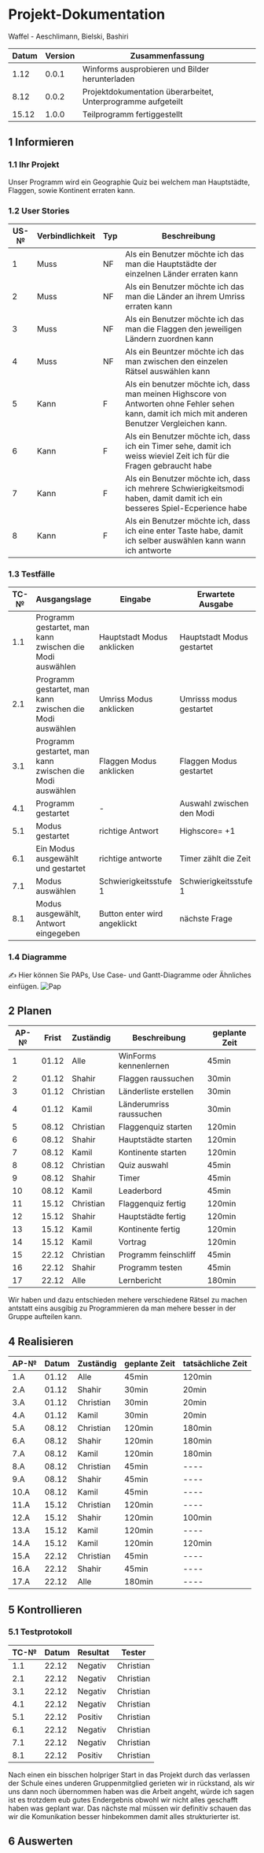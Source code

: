# Projekt-Dokumentation



Waffel - Aeschlimann, Bielski, Bashiri

| Datum | Version | Zusammenfassung                                              |
| ----- | ------- | ------------------------------------------------------------ |
|1.12| 0.0.1   | Winforms ausprobieren und Bilder herunterladen |
|8.12| 0.0.2    | Projektdokumentation überarbeitet, Unterprogramme aufgeteilt |
|15.12| 1.0.0   |Teilprogramm fertiggestellt|

## 1 Informieren

### 1.1 Ihr Projekt

Unser Programm wird ein Geographie Quiz bei welchem man Hauptstädte, Flaggen, sowie Kontinent erraten kann.

### 1.2 User Stories

| US-№ | Verbindlichkeit | Typ  | Beschreibung                       |
| ---- | --------------- | ---- | ---------------------------------- |
| 1  |Muss|NF| Als ein Benutzer möchte ich das man die Hauptstädte der einzelnen Länder erraten kann |
| 2  |Muss|NF| Als ein Benutzer möchte ich das man die Länder an ihrem Umriss erraten kann |
| 3  |Muss|NF| Als ein Benutzer möchte ich das man die Flaggen den jeweiligen Ländern zuordnen kann |
| 4  |Muss|NF| Als ein Beuntzer möchte ich das man zwischen den einzelen Rätsel auswählen kann |
| 5  |Kann|F|Als ein benutzer möchte ich, dass man meinen Highscore von Antworten ohne Fehler sehen kann, damit ich mich mit anderen Benutzer Vergleichen kann.|
| 6  |Kann|F|Als ein Benutzer möchte ich, dass ich ein Timer sehe, damit ich weiss wieviel Zeit ich für die Fragen gebraucht habe|
| 7  |Kann|F|Als ein Benutzer möchte ich, dass ich mehrere Schwierigkeitsmodi haben, damit damit ich ein besseres Spiel-Ecperience habe|
| 8  |Kann|F| Als ein Benutzer möchte ich, dass ich eine enter Taste habe, damit ich selber auswählen kann wann ich antworte |

### 1.3 Testfälle

| TC-№ | Ausgangslage | Eingabe | Erwartete Ausgabe |
| ---- | ------------ | ------- | ----------------- |
| 1.1  |Programm gestartet, man kann zwischen die Modi auswählen|  Hauptstadt Modus anklicken    |   Hauptstadt Modus gestartet                |
| 2.1  |Programm gestartet, man kann zwischen die Modi auswählen|  Umriss Modus anklicken      |Umrisss modus gestartet|
| 3.1  |Programm gestartet, man kann zwischen die Modi auswählen|Flaggen Modus anklicken |Flaggen Modus gestartet|
| 4.1  |Programm gestartet|-|Auswahl zwischen den Modi| Auswahl ist anklickbar |
| 5.1  |Modus gestartet|richtige Antwort|Highscore= +1|
| 6.1  |Ein Modus ausgewählt und gestartet|richtige antworte|Timer zählt die Zeit|   
| 7.1  | Modus auswählen | Schwierigkeitsstufe 1       |     Schwierigkeitsstufe 1              |
| 8.1  |Modus ausgewählt, Antwort eingegeben|         Button enter wird angeklickt|    nächste Frage   |

### 1.4 Diagramme

✍️ Hier können Sie PAPs, Use Case- und Gantt-Diagramme oder Ähnliches einfügen.
![Pap](https://i.imgur.com/Dmpsvss.png)

## 2 Planen

| AP-№ | Frist | Zuständig | Beschreibung | geplante Zeit |
| ---- | ----- | --------- | ------------ | ------------- |
| 1 | 01.12 | Alle | WinForms kennenlernen | 45min |
| 2 | 01.12 | Shahir | Flaggen raussuchen | 30min |
| 3 | 01.12 | Christian | Länderliste erstellen | 30min |
| 4 | 01.12 | Kamil | Länderumriss raussuchen | 30min |
| 5 | 08.12 | Christian | Flaggenquiz starten | 120min |
| 6 | 08.12 | Shahir | Hauptstädte starten | 120min |
| 7 | 08.12 | Kamil | Kontinente starten | 120min |
| 8 | 08.12 | Christian | Quiz auswahl | 45min |
| 9 | 08.12 | Shahir | Timer | 45min |
| 10 | 08.12 | Kamil | Leaderbord | 45min |
| 11 | 15.12 | Christian | Flaggenquiz fertig | 120min |
| 12 | 15.12 | Shahir | Hauptstädte fertig | 120min |
| 13 | 15.12 | Kamil | Kontinente fertig | 120min |
| 14 | 15.12 | Kamil | Vortrag | 120min |
| 15 | 22.12 | Christian | Programm feinschliff | 45min |
| 16 | 22.12 | Shahir | Programm testen | 45min |
| 17 | 22.12 | Alle | Lernbericht | 180min |


Wir haben und dazu entschieden mehere verschiedene Rätsel zu machen antstatt eins ausgibig zu Programmieren da man mehere besser in der Gruppe aufteilen kann.

## 4 Realisieren

| AP-№ | Datum | Zuständig | geplante Zeit | tatsächliche Zeit |
| ---- | ----- | --------- | ------------- | ----------------- |
| 1.A  |01.12|Alle|45min|120min|
| 2.A  |01.12|Shahir|30min|20min|
| 3.A  |01.12|Christian|30min|20min|
| 4.A  |01.12|Kamil|30min|20min|
| 5.A  |08.12|Christian|120min|180min|
| 6.A  |08.12|Shahir|120min|180min|
| 7.A  |08.12|Kamil|120min|180min|
| 8.A  |08.12|Christian|45min|----|
| 9.A  |08.12|Shahir|45min|----|
| 10.A  |08.12|Kamil|45min|----|
| 11.A  |15.12|Christian|120min|----|
| 12.A  |15.12|Shahir|120min|100min|
| 13.A  |15.12|Kamil|120min|----|
| 14.A  |15.12|Kamil|120min|120min|
| 15.A  |22.12|Christian|45min|----|
| 16.A  |22.12|Shahir|45min|----|
| 17.A  |22.12|Alle|180min|----|


## 5 Kontrollieren

### 5.1 Testprotokoll

| TC-№ | Datum | Resultat | Tester |
| ---- | ----- | -------- | ------ |
| 1.1  |22.12| Negativ|Christian|
| 2.1  |22.12|Negativ|Christian|
| 3.1  |22.12|Negativ|Christian|
| 4.1  |22.12|Negativ|Christian|
| 5.1  |22.12|Positiv|Christian|
| 6.1  |22.12|Negativ|Christian|
| 7.1  |22.12|Negativ|Christian|
| 8.1  |22.12|Positiv|Christian|


Nach einen ein bisschen holpriger Start in das Projekt durch das verlassen der Schule eines underen Gruppenmitglied gerieten wir in rückstand, als wir uns dann noch übernommen haben was die Arbeit angeht, würde ich sagen ist es trotzdem eub gutes Endergebnis obwohl wir nicht alles geschafft haben was geplant war. Das nächste mal müssen wir definitiv schauen das wir die Komunikation besser hinbekommen damit alles strukturierter ist.

## 6 Auswerten


